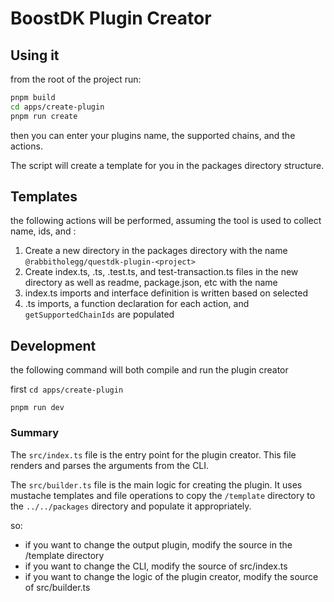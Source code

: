# BoostDK Plugin Creator

## Using it

from the root of the project run:

```bash
pnpm build
cd apps/create-plugin
pnpm run create
```

then you can enter your plugins name, the supported chains, and the actions.

The script will create a template for you in the packages directory structure.


## Templates

the following actions will be performed, assuming the tool is used to collect <project> name, <chain> ids, and <actions>:

1.  Create a new directory in the packages directory with the name `@rabbitholegg/questdk-plugin-<project>`
2.  Create index.ts, <project>.ts, <project>.test.ts, and test-transaction.ts files in the new directory as well as readme, package.json, etc with the <project> name
3.  index.ts imports and interface definition is written based on selected <actions>
4.  <project>.ts imports, a function declaration for each action, and `getSupportedChainIds` are populated


## Development

the following command will both compile and run the plugin creator

first `cd apps/create-plugin`

`pnpm run dev`


### Summary

The `src/index.ts` file is the entry point for the plugin creator. This file renders and parses the arguments from the CLI.

The `src/builder.ts` file is the main logic for creating the plugin. It uses mustache templates and file operations to copy the `/template` directory to the `../../packages` directory and populate it appropriately.

so:

 * if you want to change the output plugin, modify the source in the /template directory
 * if you want to change the CLI, modify the source of src/index.ts
 * if you want to change the logic of the plugin creator, modify the source of src/builder.ts